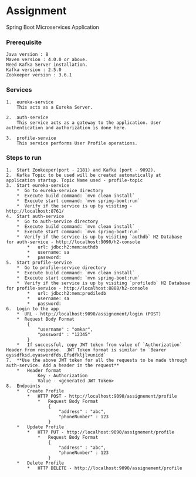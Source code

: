 # Assignment
Spring Boot Microservices Application

### Prerequisite
    Java version : 8
    Maven version : 4.0.0 or above.
    Need Kafka Server installation.
	Kafka version : 2.5.0
	Zookeeper version : 3.6.1

### Services
    1.  eureka-service
        This acts as a Eureka Server.
    
    2.  auth-service
        This service acts as a gateway to the application. User authentication and authorization is done here.
        
    3.  profile-service
        This service performs User Profile operations.

### Steps to run
    1.  Start Zookeeper(port - 2181) and Kafka (port - 9092).
    2.  Kafka Topic to be used will be created automatically at application startup. Topic Name used - profile-topic
    3.  Start eureka-service
        *  Go to eureka-service directory
        *  Execute build command: `mvn clean install`
        *  Execute start command: `mvn spring-boot:run`
        *  Verify if the service is up by visiting - http://localhost:8761/
    4.  Start auth-service
        *  Go to auth-service directory
        *  Execute build command: `mvn clean install`
        *  Execute start command: `mvn spring-boot:run`
        *  Verify if the service is up by visiting `authdb` H2 Database for auth-service - http://localhost:9090/h2-console
            *   url: jdbc:h2:mem:authdb
            *   username: sa
            *   password:
    5.  Start profile-service
        *  Go to profile-service directory
        *  Execute build command: `mvn clean install`
        *  Execute start command: `mvn spring-boot:run`
        *  Verify if the service is up by visiting `profiledb` H2 Database for profile-service - http://localhost:8888/h2-console
            *   url: jdbc:h2:mem:prodiledb
            *   username: sa
            *   password:
    6.  Login to the app
        *  URL - http://localhost:9090/assignement/login (POST)
        *  Request Body Format
            {
	            "username" : "omkar",
	            "password" : "12345"
            }
        *   If successful, copy JWT token from value of `Authorization` Header from response.  JWT Token format is similar to `Bearer eyssdfksd.eyaswerdfds.Efsdfkljlvunidd`
    7.  **Use the above JWT token for all the requests to be made through auth-service. Add a header in the request**
        *   Header format
                Key - Authorization
                Value - <generated JWT Token>
    8.  Endpoints
        *   Create Profile
            *   HTTP POST - http://localhost:9090/assignement/profile
                *   Request Body Format
                    {
                    	"address" : "abc",
	                    "phoneNumber" : 123
                    }
        *   Update Profile
            *   HTTP PUT - http://localhost:9090/assignement/profile
                *   Request Body Format
                    {
                    	"address" : "abc",
	                    "phoneNumber" : 123
                    }
        *   Delete Profile
            *   HTTP DELETE - http://localhost:9090/assignement/profile
        
